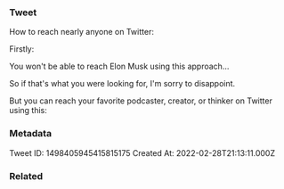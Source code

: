 ### Tweet
How to reach nearly anyone on Twitter:

Firstly:

You won't be able to reach Elon Musk using this approach...

So if that's what you were looking for, I'm sorry to disappoint.

But you can reach your favorite podcaster,  creator, or thinker on Twitter using this:

### Metadata
Tweet ID: 1498405945415815175
Created At: 2022-02-28T21:13:11.000Z

### Related

